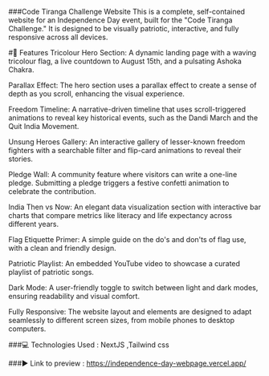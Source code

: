 ###Code Tiranga Challenge Website
This is a complete, self-contained website for an Independence Day event, built for the "Code Tiranga Challenge." It is designed to be visually patriotic, interactive, and fully responsive across all devices.

#🌟 Features
Tricolour Hero Section: A dynamic landing page with a waving tricolour flag, a live countdown to August 15th, and a pulsating Ashoka Chakra.

Parallax Effect: The hero section uses a parallax effect to create a sense of depth as you scroll, enhancing the visual experience.

Freedom Timeline: A narrative-driven timeline that uses scroll-triggered animations to reveal key historical events, such as the Dandi March and the Quit India Movement.

Unsung Heroes Gallery: An interactive gallery of lesser-known freedom fighters with a searchable filter and flip-card animations to reveal their stories.

Pledge Wall: A community feature where visitors can write a one-line pledge. Submitting a pledge triggers a festive confetti animation to celebrate the contribution.

India Then vs Now: An elegant data visualization section with interactive bar charts that compare metrics like literacy and life expectancy across different years.

Flag Etiquette Primer: A simple guide on the do's and don'ts of flag use, with a clean and friendly design.

Patriotic Playlist: An embedded YouTube video to showcase a curated playlist of patriotic songs.

Dark Mode: A user-friendly toggle to switch between light and dark modes, ensuring readability and visual comfort.

Fully Responsive: The website layout and elements are designed to adapt seamlessly to different screen sizes, from mobile phones to desktop computers.

###💻 Technologies Used : NextJS ,Tailwind css


###▶️ Link to preview :
https://independence-day-webpage.vercel.app/
